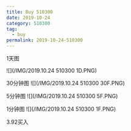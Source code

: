 ```yaml
---
title: Buy 510300
date: 2019-10-24
category: 510300
tag:
  - buy
permalink: 2019-10-24-510300
---
```

1天图

![](/IMG/2019.10.24 510300 1D.PNG)

30分钟图
![](/IMG/2019.10.24 510300 30F.PNG)

5分钟图
![](/IMG/2019.10.24 510300 5F.PNG)

1分钟图
![](/IMG/2019.10.24 510300 1F.PNG)

3.92买入
